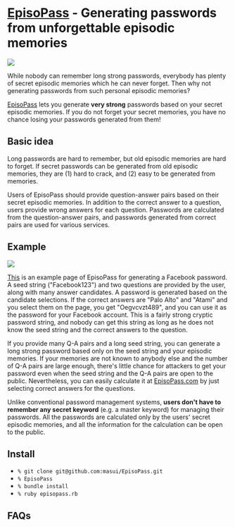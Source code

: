 <h1><a href="http://EpisoPass.com">EpisoPass</a> -
    Generating passwords from unforgettable episodic memories</h1>

<img src="https://gyazo.com/e5e677f6c0175d82b11a6718a145ebd2.png">


While nobody can remember long strong passwords,
everybody has plenty of secret episodic memories
which he can never forget.
Then why not generating passwords from such
personal episodic memories?

<a href="http://EpisoPass.com">EpisoPass</a> lets you
generate <b>very strong</b> passwords based on your secret
episodic memories. 
If you do not forget your secret memories,
you have no chance losing your passwords generated from them!

<h2>Basic idea</h2>

Long passwords are hard to remember,
but old episodic memories are hard to forget.
If secret passwords can be generated from old
episodic memories, they are (1) hard to crack, and
(2) easy to be generated from memories.

<p></p>
Users of EpisoPass should provide question-answer
pairs based on their secret episodic memories.
In addition to the correct answer to a question,
users provide wrong answers for each question.
Passwords are calculated from the question-answer pairs,
and passwords generated from correct pairs are used
for various services.

<h2>Example</h2>

<img src="https://gyazo.com/eb49539fb30d689f739e5e24204b3bbd.png">

<a href="http://EpisoPass.com/Example/Facebook123">This</a>
is an example page of EpisoPass for generating a
Facebook password.
A seed string ("Facebook123") and
two questions are provided by the user,
along with many answer candidates.
A password is generated based on the candidate selections.
If the correct answers are "Palo Alto" and "Atami"
and you select them on the page, you get "Oegvcvzt489",
and you can use it as the password for your Facebook account.
This is a fairly strong cryptic password string,
and nobody can get this string as long as he does not
know the seed string and the correct answers to the question.

If you provide many Q-A pairs and a long seed string,
you can generate a long strong password based only on
the seed string and your episodic memories.
If your memories are not known to anybody else and
the number of Q-A pairs are large enough,
there's little chance for attackers to get your password
even when the seed string and the Q-A pairs are
open to the public.
Nevertheless, you can easily calculate it at
<a href="http://EpisoPass.com/Example/Facebook123">EpisoPass.com</a>
by just selecting correct answers for the questions.

Unlike conventional password management systems,
<b>users don't have to remember any secret keyword</b>
(e.g. a master keyword)
for managing their passwords.
All the passwords are calculated only by the users'
secret episodic memories, and all the information
for the calculation can be open to the public.

<h2>Install</h2>

<ul>
    <li><code>% git clone git@github.com:masui/EpisoPass.git</code>
    <li><code>% EpisoPass</code>
    <li><code>% bundle install</code>
    <li><code>% ruby episopass.rb</code>
</ul>

## FAQs

